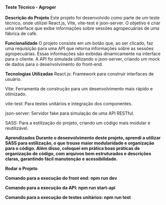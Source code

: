 <b>Teste Técnico - Agroger</b>
<br>
<br>
<b>Descrição do Projeto</b>
Este projeto foi desenvolvido como parte de um teste técnico, onde utilizei React.js, Vite, vite-test e json-server. O objetivo é criar uma interface que exibe informações sobre sessões agropecuárias de uma fábrica de café.

<b>Funcionalidade</b>
O projeto consiste em um botão que, ao ser clicado, faz uma requisição para uma API que retorna informações sobre as sessões agropecuárias. Essas informações são exibidas dinamicamente na interface para o cliente. A API foi simulada utilizando o json-server, criando um mock de dados para o desenvolvimento do front-end.

<b>Tecnologias Utilizadas</b>
React.js: Framework para construir interfaces de usuário.

Vite: Ferramenta de construção para um desenvolvimento mais rápido e otimizado.

vite-test: Para testes unitários e integração dos componentes.

json-server: Servidor fake para simulação de uma API RESTful.

SASS: Para a estilização do projeto, criando um código mais modular e reutilizável.

<b>Aprendizados<b>
Durante o desenvolvimento deste projeto, aprendi a utilizar SASS para estilização, o que trouxe maior modularidade e organização para o código. Além disso, coloquei em prática boas práticas de organização de código, com arquivos bem estruturados e descrições claras, garantindo fácil manutenção e acessibilidade.

<b> Rodar o Projeto</b>

Comando para a execução do front end: 
npm run dev

Comando para a execução da API: 
npm run start-api

Comando para a execução de testes unitários:
npm run test
